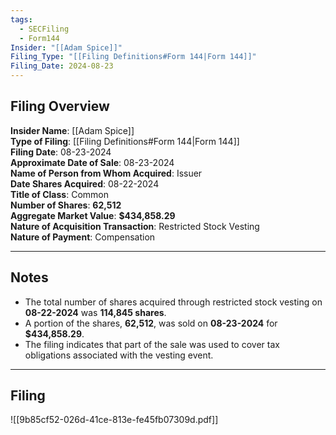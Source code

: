 ```yaml
---
tags:
  - SECFiling
  - Form144
Insider: "[[Adam Spice]]"
Filing_Type: "[[Filing Definitions#Form 144|Form 144]]"
Filing_Date: 2024-08-23
---
```

## Filing Overview

**Insider Name**: [[Adam Spice]]  
**Type of Filing**: [[Filing Definitions#Form 144|Form 144]]  
**Filing Date**: 08-23-2024  
**Approximate Date of Sale**: 08-23-2024  
**Name of Person from Whom Acquired**: Issuer  
**Date Shares Acquired**: 08-22-2024  
**Title of Class**: Common  
**Number of Shares**: **62,512**  
**Aggregate Market Value**: **$434,858.29**  
**Nature of Acquisition Transaction**: Restricted Stock Vesting  
**Nature of Payment**: Compensation

----
## Notes

- The total number of shares acquired through restricted stock vesting on **08-22-2024** was **114,845 shares**.
- A portion of the shares, **62,512**, was sold on **08-23-2024** for **$434,858.29**.
- The filing indicates that part of the sale was used to cover tax obligations associated with the vesting event.

----
## Filing

![[9b85cf52-026d-41ce-813e-fe45fb07309d.pdf]]
